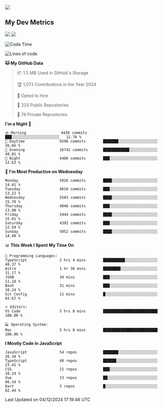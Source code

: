 [<img src="https://img.shields.io/badge/linkedin-%230077B5.svg?&style=for-the-badge&logo=linkedin&logoColor=white" />](https://www.linkedin.com/in/savepong)

<!--
[<img src="https://img.shields.io/badge/pongsiri.pisutakarathada.com-%230077B5.svg?&style=for-the-badge&color=orange" />](https://pongsiri.pisutakarathada.com)
[<img src="https://img.shields.io/badge/apps.saveworld.co-%230077B5.svg?&style=for-the-badge&color=2aa889" />](https://apps.saveworld.co)

[![savepong' github stats](https://github-readme-stats.vercel.app/api?username=savepong&show_icons=true&count_private=true&theme=gotham&hide_border=true&bg_color=00000000&text_color=768390FF)](https://pongsiri.pisutakarathada.com/posts/stats)

[![GitHub Streak](https://github-readme-streak-stats.herokuapp.com?user=savepong&theme=gotham&hide_border=true&background=00000000&dates=768390FF)](https://pongsiri.pisutakarathada.com/posts/stats)

[![Top Langs](https://github-readme-stats.vercel.app/api/top-langs/?username=savepong&layout=compact&langs_count=10&theme=gotham&hide_border=true&bg_color=00000000&text_color=768390FF)](https://pongsiri.pisutakarathada.com/posts/stats)

<!-- [![savepong's wakatime stats](https://github-readme-stats.vercel.app/api/wakatime?username=@savepong&layout=default&theme=gotham&hide_border=true&bg_color=00000000&text_color=768390FF)](https://pongsiri.pisutakarathada.com/posts/stats) -->

## My Dev Metrics

[![](https://komarev.com/ghpvc/?username=savepong&color=blue&label=Profile%20Views)](https://github.com/savepong)
[![](https://img.shields.io/github/followers/savepong?label=GitHub%20Followers)](https://github.com/savepong)

<!--START_SECTION:waka-->
![Code Time](http://img.shields.io/badge/Code%20Time-1%2C683%20hrs%2041%20mins-blue)

![Lines of code](https://img.shields.io/badge/From%20Hello%20World%20I%27ve%20Written-65.8%20million%20lines%20of%20code-blue)

**🐱 My GitHub Data** 

> 📦 1.5 MB Used in GitHub's Storage 
 > 
> 🏆 1,073 Contributions in the Year 2024
 > 
> 💼 Opted to Hire
 > 
> 📜 233 Public Repositories 
 > 
> 🔑 74 Private Repositories 
 > 
**I'm a Night 🦉** 

```text
🌞 Morning                4430 commits        ███░░░░░░░░░░░░░░░░░░░░░░   12.70 % 
🌆 Daytime                9296 commits        ███████░░░░░░░░░░░░░░░░░░   26.66 % 
🌃 Evening                16741 commits       ████████████░░░░░░░░░░░░░   48.01 % 
🌙 Night                  4406 commits        ███░░░░░░░░░░░░░░░░░░░░░░   12.63 % 
```
📅 **I'm Most Productive on Wednesday** 

```text
Monday                   5026 commits        ████░░░░░░░░░░░░░░░░░░░░░   14.41 % 
Tuesday                  4610 commits        ███░░░░░░░░░░░░░░░░░░░░░░   13.22 % 
Wednesday                5503 commits        ████░░░░░░░░░░░░░░░░░░░░░   15.78 % 
Thursday                 4846 commits        ███░░░░░░░░░░░░░░░░░░░░░░   13.90 % 
Friday                   5444 commits        ████░░░░░░░░░░░░░░░░░░░░░   15.61 % 
Saturday                 4392 commits        ███░░░░░░░░░░░░░░░░░░░░░░   12.59 % 
Sunday                   5052 commits        ████░░░░░░░░░░░░░░░░░░░░░   14.49 % 
```


📊 **This Week I Spent My Time On** 

```text
💬 Programming Languages: 
TypeScript               2 hrs 4 mins        ██████████░░░░░░░░░░░░░░░   40.37 % 
Astro                    1 hr 36 mins        ████████░░░░░░░░░░░░░░░░░   31.17 % 
JSON                     34 mins             ███░░░░░░░░░░░░░░░░░░░░░░   11.18 % 
Bash                     31 mins             ███░░░░░░░░░░░░░░░░░░░░░░   10.24 % 
Git Config               11 mins             █░░░░░░░░░░░░░░░░░░░░░░░░   03.67 % 

🔥 Editors: 
VS Code                  5 hrs 8 mins        █████████████████████████   100.00 % 

💻 Operating System: 
Mac                      5 hrs 8 mins        █████████████████████████   100.00 % 
```

**I Mostly Code in JavaScript** 

```text
JavaScript               54 repos            ███████░░░░░░░░░░░░░░░░░░   26.34 % 
TypeScript               48 repos            ██████░░░░░░░░░░░░░░░░░░░   23.41 % 
CSS                      21 repos            ███░░░░░░░░░░░░░░░░░░░░░░   10.24 % 
Vue                      13 repos            ██░░░░░░░░░░░░░░░░░░░░░░░   06.34 % 
Dart                     5 repos             █░░░░░░░░░░░░░░░░░░░░░░░░   02.44 % 
```




 Last Updated on 04/12/2024 17:19:46 UTC
<!--END_SECTION:waka-->

<!--
**savepong/savepong** is a ✨ _special_ ✨ repository because its `README.md` (this file) appears on your GitHub profile.

Here are some ideas to get you started:

- 🔭 I’m currently working on WebComponents and TypeScript.
- 🌱 I’m currently learning ...
- 👯 I’m looking to collaborate on ...
- 🤔 I’m looking for help with ...
- 💬 Ask me about ...
- 📫 How to reach me: ...
- 😄 Pronouns: ...
- ⚡ Fun fact: ...
-->

